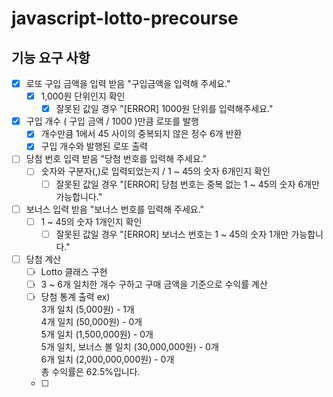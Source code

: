 # javascript-lotto-precourse

## 기능 요구 사항

- [x] 로또 구입 금액을 입력 받음 "구입금액을 입력해 주세요."
  - [x] 1,000원 단위인지 확인
    - [x] 잘못된 값일 경우 "[ERROR] 1000원 단위를 입력해주세요."
- [x] 구입 개수 ( 구입 금액 / 1000 )만큼 로또를 발행
  - [x] 개수만큼 1에서 45 사이의 중복되지 않은 정수 6개 반환
  - [x] 구입 개수와 발행된 로또 출력
- [ ] 당첨 번호 입력 받음 "당첨 번호를 입력해 주세요."
  - [ ] 숫자와 구분자(,)로 입력되었는지 / 1 ~ 45의 숫자 6개인지 확인
    - [ ] 잘못된 값일 경우 "[ERROR] 당첨 번호는 중복 없는 1 ~ 45의 숫자 6개만 가능합니다."
- [ ] 보너스 입력 받음 "보너스 번호를 입력해 주세요."
  - [ ] 1 ~ 45의 숫자 1개인지 확인
    - [ ] 잘못된 값일 경우 "[ERROR] 보너스 번호는 1 ~ 45의 숫자 1개만 가능합니다."
- [ ] 당첨 계산
  - [ ] Lotto 클래스 구현
  - [ ] 3 ~ 6개 일치한 개수 구하고 구매 금액을 기준으로 수익률 계산
  - [ ] 당첨 통계 출력 ex) <br />
   3개 일치 (5,000원) - 1개 <br />
4개 일치 (50,000원) - 0개 <br />
5개 일치 (1,500,000원) - 0개 <br />
5개 일치, 보너스 볼 일치 (30,000,000원) - 0개 <br />
6개 일치 (2,000,000,000원) - 0개 <br />
총 수익률은 62.5%입니다.
  - [ ] 